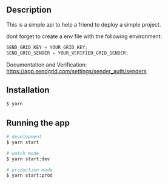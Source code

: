 ## Description

This is a simple api to help a friend to deploy a simple project.

dont forget to create a env file with the following environment:

```javascript
SEND_GRID_KEY = YOUR_GRID_KEY;
SEND_GRID_SENDER = YOUR_VERIFIED_GRID_SENDER;
```

Documentation and Verification:
https://app.sendgrid.com/settings/sender_auth/senders

## Installation

```bash
$ yarn
```

## Running the app

```bash
# development
$ yarn start

# watch mode
$ yarn start:dev

# production mode
$ yarn start:prod
```
